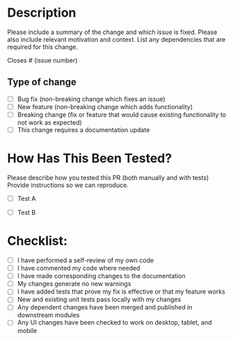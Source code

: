 # Description

Please include a summary of the change and which issue is fixed.
Please also include relevant motivation and context. 
List any dependencies that are required for this change.

Closes # (issue number)

## Type of change

- [ ] Bug fix (non-breaking change which fixes an issue)
- [ ] New feature (non-breaking change which adds functionality)
- [ ] Breaking change (fix or feature that would cause existing functionality to not work as expected)
- [ ] This change requires a documentation update

# How Has This Been Tested?

Please describe how you tested this PR (both manually and with tests)
Provide instructions so we can reproduce. 

- [ ] Test A
- [ ] Test B


# Checklist:

- [ ] I have performed a self-review of my own code
- [ ] I have commented my code where needed 
- [ ] I have made corresponding changes to the documentation
- [ ] My changes generate no new warnings
- [ ] I have added tests that prove my fix is effective or that my feature works
- [ ] New and existing unit tests pass locally with my changes
- [ ] Any dependent changes have been merged and published in downstream modules
- [ ] Any UI changes have been checked to work on desktop, tablet, and mobile